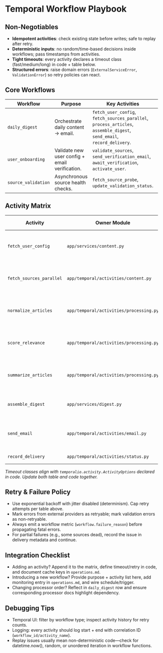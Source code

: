 # Temporal Workflow Playbook

## Non-Negotiables

- **Idempotent activities**: check existing state before writes; safe to replay after retry.
- **Deterministic inputs**: no random/time-based decisions inside workflows; pass timestamps from activities.
- **Tight timeouts**: every activity declares a timeout class (fast/medium/long) in code + table below.
- **Structured errors**: raise domain errors (`ExternalServiceError`, `ValidationError`) so retry policies can react.

## Core Workflows

| Workflow | Purpose | Key Activities | Notes |
| --- | --- | --- | --- |
| `daily_digest` | Orchestrate daily content → email. | `fetch_user_config`, `fetch_sources_parallel`, `process_articles`, `assemble_digest`, `send_email`, `record_delivery`. | Must deliver even if subset of sources fail; log partial failures. |
| `user_onboarding` | Validate new user config + email verification. | `validate_sources`, `send_verification_email`, `await_verification`, `activate_user`. | `await_verification` uses Temporal signals; hard timeout 48h. |
| `source_validation` | Asynchronous source health checks. | `fetch_source_probe`, `update_validation_status`. | Triggered on demand or via cron schedule. |

## Activity Matrix

| Activity | Owner Module | Timeout Class | Retries | Idempotency Check |
| --- | --- | --- | --- | --- |
| `fetch_user_config` | `app/services/content.py` | Fast (<5s) | 3 attempts, backoff 2s → 10s | Single DB read; no side effects. |
| `fetch_sources_parallel` | `app/temporal/activities/content.py` | Medium (30s) | 3 attempts, backoff 5s → 30s | Cache raw fetch results keyed by source ULID. |
| `normalize_articles` | `app/temporal/activities/processing.py` | Medium (30s) | 3 attempts, backoff 5s → 45s | Reuses cached processor outputs via Redis digest. |
| `score_relevance` | `app/temporal/activities/processing.py` | Medium (30s) | 2 attempts, backoff 10s → 40s | Skip if `article.metadata.relevance_score` exists with same digest. |
| `summarize_articles` | `app/temporal/activities/processing.py` | Long (120s) | 2 attempts, backoff 15s → 120s | Uses AI cache; stores neutral summary on failure. |
| `assemble_digest` | `app/services/digest.py` | Fast | 1 attempt (no retry) | Pure data shaping. |
| `send_email` | `app/temporal/activities/email.py` | Medium | 4 attempts, backoff 10s → 2m | Email provider idempotency key = digest ULID + attempt. |
| `record_delivery` | `app/temporal/activities/status.py` | Fast | 3 attempts | UPSERT on delivery status table keyed by (user_id, delivery_date). |

_Timeout classes align with `temporalio.activity.ActivityOptions` declared in code. Update both table and code together._

## Retry & Failure Policy

- Use exponential backoff with jitter disabled (determinism). Cap retry attempts per table above.
- Mark errors from external providers as retryable; mark validation errors as non-retryable.
- Always emit a workflow metric (`workflow.failure_reason`) before propagating fatal errors.
- For partial failures (e.g., some sources dead), record the issue in delivery metadata and continue.

## Integration Checklist

- Adding an activity? Append it to the matrix, define timeout/retry in code, and document cache keys in `operations.md`.
- Introducing a new workflow? Provide purpose + activity list here, add monitoring entry in `operations.md`, and wire schedule/trigger.
- Changing processor order? Reflect in `daily_digest` row and ensure corresponding processor docs highlight dependency.

## Debugging Tips

- Temporal UI: filter by workflow type; inspect activity history for retry counts.
- Logging: every activity should log start + end with correlation ID (`workflow_id/activity_name`).
- Replay issues usually mean non-deterministic code—check for datetime.now(), random, or unordered iteration in workflow functions.
